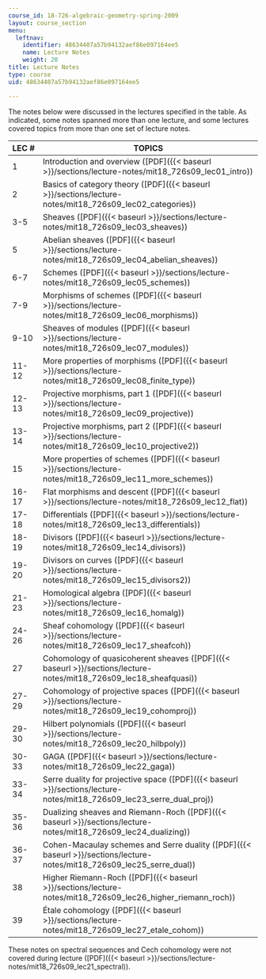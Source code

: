 ```yaml
---
course_id: 18-726-algebraic-geometry-spring-2009
layout: course_section
menu:
  leftnav:
    identifier: 48634407a57b94132aef86e097164ee5
    name: Lecture Notes
    weight: 20
title: Lecture Notes
type: course
uid: 48634407a57b94132aef86e097164ee5

---
```


The notes below were discussed in the lectures specified in the table. As indicated, some notes spanned more than one lecture, and some lectures covered topics from more than one set of lecture notes.

| LEC # | TOPICS |
| --- | --- |
| 1 | Introduction and overview ([PDF]({{< baseurl >}}/sections/lecture-notes/mit18_726s09_lec01_intro)) |
| 2 | Basics of category theory ([PDF]({{< baseurl >}}/sections/lecture-notes/mit18_726s09_lec02_categories)) |
| 3-5 | Sheaves ([PDF]({{< baseurl >}}/sections/lecture-notes/mit18_726s09_lec03_sheaves)) |
| 5 | Abelian sheaves ([PDF]({{< baseurl >}}/sections/lecture-notes/mit18_726s09_lec04_abelian_sheaves)) |
| 6-7 | Schemes ([PDF]({{< baseurl >}}/sections/lecture-notes/mit18_726s09_lec05_schemes)) |
| 7-9 | Morphisms of schemes ([PDF]({{< baseurl >}}/sections/lecture-notes/mit18_726s09_lec06_morphisms)) |
| 9-10 | Sheaves of modules ([PDF]({{< baseurl >}}/sections/lecture-notes/mit18_726s09_lec07_modules)) |
| 11-12 | More properties of morphisms ([PDF]({{< baseurl >}}/sections/lecture-notes/mit18_726s09_lec08_finite_type)) |
| 12-13 | Projective morphisms, part 1 ([PDF]({{< baseurl >}}/sections/lecture-notes/mit18_726s09_lec09_projective)) |
| 13-14 | Projective morphisms, part 2 ([PDF]({{< baseurl >}}/sections/lecture-notes/mit18_726s09_lec10_projective2)) |
| 15 | More properties of schemes ([PDF]({{< baseurl >}}/sections/lecture-notes/mit18_726s09_lec11_more_schemes)) |
| 16-17 | Flat morphisms and descent ([PDF]({{< baseurl >}}/sections/lecture-notes/mit18_726s09_lec12_flat)) |
| 17-18 | Differentials ([PDF]({{< baseurl >}}/sections/lecture-notes/mit18_726s09_lec13_differentials)) |
| 18-19 | Divisors ([PDF]({{< baseurl >}}/sections/lecture-notes/mit18_726s09_lec14_divisors)) |
| 19-20 | Divisors on curves ([PDF]({{< baseurl >}}/sections/lecture-notes/mit18_726s09_lec15_divisors2)) |
| 21-23 | Homological algebra ([PDF]({{< baseurl >}}/sections/lecture-notes/mit18_726s09_lec16_homalg)) |
| 24-26 | Sheaf cohomology ([PDF]({{< baseurl >}}/sections/lecture-notes/mit18_726s09_lec17_sheafcoh)) |
| 27 | Cohomology of quasicoherent sheaves ([PDF]({{< baseurl >}}/sections/lecture-notes/mit18_726s09_lec18_sheafquasi)) |
| 27-29 | Cohomology of projective spaces ([PDF]({{< baseurl >}}/sections/lecture-notes/mit18_726s09_lec19_cohomproj)) |
| 29-30 | Hilbert polynomials ([PDF]({{< baseurl >}}/sections/lecture-notes/mit18_726s09_lec20_hilbpoly)) |
| 30-33 | GAGA ([PDF]({{< baseurl >}}/sections/lecture-notes/mit18_726s09_lec22_gaga)) |
| 33-34 | Serre duality for projective space ([PDF]({{< baseurl >}}/sections/lecture-notes/mit18_726s09_lec23_serre_dual_proj)) |
| 35-36 | Dualizing sheaves and Riemann-Roch ([PDF]({{< baseurl >}}/sections/lecture-notes/mit18_726s09_lec24_dualizing)) |
| 36-37 | Cohen-Macaulay schemes and Serre duality ([PDF]({{< baseurl >}}/sections/lecture-notes/mit18_726s09_lec25_serre_dual)) |
| 38 | Higher Riemann-Roch ([PDF]({{< baseurl >}}/sections/lecture-notes/mit18_726s09_lec26_higher_riemann_roch)) |
| 39 | Étale cohomology ([PDF]({{< baseurl >}}/sections/lecture-notes/mit18_726s09_lec27_etale_cohom)) 

These notes on spectral sequences and Cech cohomology were not covered during lecture ([PDF]({{< baseurl >}}/sections/lecture-notes/mit18_726s09_lec21_spectral)).